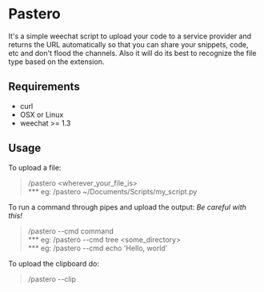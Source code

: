 # Pastero
It's a simple weechat script to upload your code to a service provider and
returns the URL automatically so that you can share your snippets, code, etc and
don't flood the channels.
Also it will do its best to recognize the file type based on the extension.

## Requirements
* curl
* OSX or Linux
* weechat >= 1.3

## Usage
To upload a file:
>/pastero \<wherever_your_file_is\>  
>\*\*\* eg: /pastero ~/Documents/Scripts/my\_script.py

To run a command through pipes and upload the output: *Be careful with this!*
>/pastero --cmd command  
>\*\*\* eg: /pastero --cmd tree \<some_directory\>  
>\*\*\* eg: /pastero --cmd echo 'Hello, world'

To upload the clipboard do:  
>/pastero --clip
